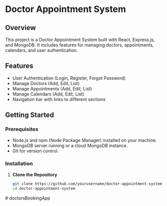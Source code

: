 # Doctor Appointment System

## Overview

This project is a Doctor Appointment System built with React, Express.js, and MongoDB. It includes features for managing doctors, appointments, calendars, and user authentication.

## Features

- User Authentication (Login, Register, Forgot Password)
- Manage Doctors (Add, Edit, List)
- Manage Appointments (Add, Edit, List)
- Manage Calendars (Add, Edit, List)
- Navigation bar with links to different sections

## Getting Started

### Prerequisites

- Node.js and npm (Node Package Manager) installed on your machine.
- MongoDB server running or a cloud MongoDB instance.
- Git for version control.

### Installation

1. **Clone the Repository**

   ```bash
   git clone https://github.com/yourusername/doctor-appointment-system.git
   cd doctor-appointment-system
#   d o c t o r s B o o k i n g A p p  
 
